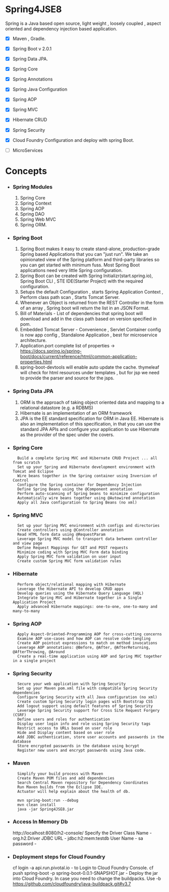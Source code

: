 # Spring4JSE8
Spring is a Java based open source, light weight , loosely coupled , aspect oriented and dependency injection based application.
- [x] Maven , Gradle.
- [x] Spring Boot v 2.0.1
- [x] Spring Data JPA.
- [x] Spring Core
- [x] Spring Annotations
- [x] Spring Java Configuration
- [x] Spring AOP
- [x] Spring MVC
- [x] Hibernate CRUD
- [x] Spring Security
- [x] Cloud Foundry Configuration and deploy with spring Boot.
- [ ] MicroServices
 


# Concepts

- ### Spring Modules
	1) Spring Core
	2) Spring Context
	3) Spring AOP
	4) Spring DAO
	5) Spring Web MVC
	6) Spring ORM.
	
- ### Spring Boot
    1) Spring Boot makes it easy to create stand-alone, production-grade Spring based Applications that you can "just run". We take an opinionated view of the Spring platform and third-party libraries so you can get started with minimum fuss. Most Spring Boot applications need very little Spring configuration.
    2) Spring Boot can be created with Spring Initializr(start.spring.io), Spring Boot CLI , STE IDE(Starter Project) with the required configuration.
	3) Setups the default Configuration , starts Spring Application Context , Perform class path scan , Starts Tomcat Server.
	4) Whenever an Object is returned from the REST Controller in the form of an array , Spring boot will return the list in an JSON Format.
	5) Bill of Materials - List of dependencies that spring boot will download and add in the class path based on version specified in pom.
	6) Embedded Tomcat Server - Convenience , Servlet Container config is now app config , Standalone Application , best for microservice architecture.
    7) Application.port complete list of properties -> https://docs.spring.io/spring-boot/docs/current/reference/html/common-application-properties.html
    8) spring-boot-devtools will enable auto update the cache. thymeleaf will check for html resources under templates , but for jsp we need to provide the parser and source for the jsps.

- ### Spring Data JPA
	1) ORM is the approach of taking object oriented data and mapping to a relational datastore (e.g. a RDBMS)
    2) Hibernate is an implementation of an ORM framework
	3) JPA is the EE standard specification for ORM in Java EE. Hibernate is also an implementation of this specification, in that you can use the standard JPA APIs and configure your application to use Hibernate as the provider of the spec under the covers.
	
- ### Spring Core
       	Build a complete Spring MVC and Hibernate CRUD Project ... all from scratch
        Set up your Spring and Hibernate development environment with Tomcat and Eclipse
        Wire beans together in the Spring container using Inversion of Control
        Configure the Spring container for Dependency Injection
        Define Spring Beans using the @Component annotation
        Perform auto-scanning of Spring beans to minimize configuration
        Automatically wire beans together using @Autowired annotation
        Apply all Java configuration to Spring Beans (no xml)
- ### Spring MVC
        Set up your Spring MVC environment with configs and directories
        Create controllers using @Controller annotation
        Read HTML form data using @RequestParam
        Leverage Spring MVC model to transport data between controller and view page
        Define Request Mappings for GET and POST requests
        Minimize coding with Spring MVC Form data binding
        Apply Spring MVC form validation on user input
        Create custom Spring MVC form validation rules
- ### Hibernate
        Perform object/relational mapping with Hibernate
        Leverage the Hibernate API to develop CRUD apps
        Develop queries using the Hibernate Query Language (HQL)
        Integrate Spring MVC and Hibernate together in a Single Application Project
        Apply advanced Hibernate mappings: one-to-one, one-to-many and many-to-many
- ### Spring AOP
        Apply Aspect-Oriented-Programming AOP for cross-cutting concerns
        Examine AOP use-cases and how AOP can resolve code-tangling
        Create AOP pointcut expressions to match on method invocations
        Leverage AOP annotations: @Before, @After, @AfterReturning, @AfterThrowing, @Around
        Create a real-time application using AOP and Spring MVC together in a single project
- ### Spring Security
        Secure your web application with Spring Security
        Set up your Maven pom.xml file with compatible Spring Security dependencies
        Configure Spring Security with all Java configuration (no xml)
        Create custom Spring Security login pages with Bootstrap CSS
        Add logout support using default features of Spring Security
        Leverage Spring Security support for Cross Site Request Forgery (CSRF)
        Define users and roles for authentication
        Display user login info and role using Spring Security tags
        Restrict access to URLs based on user role
        Hide and Display content based on user role
        Add JDBC authentication, store user accounts and passwords in the database
        Store encrypted passwords in the database using bcrypt
        Register new users and encrypt passwords using Java code.
- ### Maven
        Simplify your build process with Maven
        Create Maven POM files and add dependencies
        Search Central Maven repository for Dependency Coordinates
        Run Maven builds from the Eclipse IDE.
        Actuator will help explain about the health of db.
       
        mvn spring-boot:run --debug
        mvn clean install
        java -jar Spring4JSE8.jar
- ### Access In Memory Db
	http://localhost:8080/h2-console/
	Specify the Driver Class Name - org.h2.Driver
	JDBC URL  - jdbc:h2:mem:testdb
	User Name - sa
	password  - <blank>
	
	
- ### Deployment steps for Cloud Foundry

	cf login -a api.run.pivotal.io - to Login to Cloud Foundry Console.
	cf push spring-boot -p spring-boot-0.0.1-SNAPSHOT.jar - Deploy the jar into Cloud Foundry.
    In case you need to change the buildpacks. Use -b https://github.com/cloudfoundry/java-buildpack.git#v3.7

        
        
        